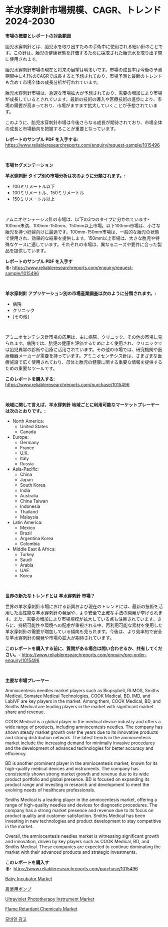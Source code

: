 <p><h1>羊水穿刺針市場規模、CAGR、トレンド2024-2030</h1></p><p><strong>市場の概要とレポートの対象範囲</strong></p>
<p><p>胎児水穿刺針とは、胎児水を取り出すための手術中に使用される細い針のことです。この針は、胎児の健康状態を評価するために採取された胎児水を取り出す際に使用されます。</p><p>胎児水穿刺針市場の現在と将来の展望は明るいです。市場の成長率は今後の予測期間中に4.1%のCAGRで成長すると予想されており、市場予測と最新のトレンドも含めて市場全体の成長分析が行われています。</p><p>胎児水穿刺針市場は、急速な市場拡大が予想されており、需要の増加により市場が成長しているとされています。最新の技術の導入や医療技術の進歩により、市場の需要が高まっており、市場がますます拡大していくことが予想されています。</p><p>このように、胎児水穿刺針市場は今後さらなる成長が期待されており、市場全体の成長と市場動向を把握することが重要となっています。</p></p>
<p><strong>レポートのサンプル PDF を入手する:</strong> <a href="https://www.reliableresearchreports.com/enquiry/request-sample/1015496">https://www.reliableresearchreports.com/enquiry/request-sample/1015496</a></p>
<p>&nbsp;</p>
<p><strong>市場セグメンテーション</strong></p>
<p><strong>羊水穿刺針 タイプ別の市場分析は次のように分類されます。:</strong></p>
<p><ul><li>100ミリメートル以下</li><li>100ミリメートル、150ミリメートル</li><li>150ミリメートル以上</li></ul></p>
<p>&nbsp;</p>
<p><p>アムニオセンテーシス針の市場は、以下の3つのタイプに分かれています- 100mm未満、100mm-150mm、150mm以上市場。以下100mm市場は、小さな胎児を持つ妊婦向けに最適です。100mm-150mm市場は、一般的な胎児の状態で使用され、効果的な結果を提供します。150mm以上市場は、大きな胎児や特殊なケースに適しています。それぞれの市場は、異なるニーズや要件に合った製品を提供しています。</p></p>
<p><strong>レポートのサンプル PDF を入手する:</strong>&nbsp;<a href="https://www.reliableresearchreports.com/enquiry/request-sample/1015496">https://www.reliableresearchreports.com/enquiry/request-sample/1015496</a></p>
<p>&nbsp;</p>
<p><strong> 羊水穿刺針 アプリケーション別の市場産業調査は次のように分類されます。:</strong></p>
<p><ul><li>病院</li><li>クリニック</li><li>[その他]</li></ul></p>
<p>&nbsp;</p>
<p><p>アミニオセンテシス針市場の応用は、主に病院、クリニック、その他の市場に見られます。病院では、胎児の健康を評価するためによく使用され、クリニックでは胎児異常の診断や治療に活用されています。その他の市場では、研究機関や医療機器メーカーが需要を持っています。アミニオセンテシス針は、さまざまな医療施設で広く使用されており、母体と胎児の健康に関する重要な情報を提供するための重要なツールです。</p></p>
<p><strong>このレポートを購入する:</strong>&nbsp; <a href="https://www.reliableresearchreports.com/purchase/1015496">https://www.reliableresearchreports.com/purchase/1015496</a></p>
<p>&nbsp;</p>
<p><strong>地域に関して言えば、羊水穿刺針 地域ごとに利用可能なマーケットプレーヤーは次のとおりです。:</strong></p>
<p><ul>
    <li>
        North America:
        <ul>
            <li>United States</li>
            <li>Canada</li>
        </ul>
    </li>
    <li>
        Europe:
        <ul>
            <li>Germany</li>
            <li>France</li>
            <li>U.K.</li>
            <li>Italy</li>
            <li>Russia</li>
        </ul>
    </li>
    <li>
        Asia-Pacific:
        <ul>
            <li>China</li>
            <li>Japan</li>
            <li>South Korea</li>
            <li>India</li>
            <li>Australia</li>
            <li>China Taiwan</li>
            <li>Indonesia</li>
            <li>Thailand</li>
            <li>Malaysia</li>
        </ul>
    </li>
    <li>
        Latin America:
        <ul>
            <li>Mexico</li>
            <li>Brazil</li>
            <li>Argentina Korea</li>
            <li>Colombia</li>
        </ul>
    </li>
    <li>
        Middle East & Africa:
        <ul>
            <li>Turkey</li>
            <li>Saudi</li>
            <li>Arabia</li>
            <li>UAE</li>
            <li>Korea</li>
        </ul>
    </li>
    </ul></p>
<p>&nbsp;</p>
<p><strong>世界の新たなトレンドとは 羊水穿刺針 市場？</strong></p>
<p><p>世界の羊水穿刺針市場における新興および現在のトレンドには、最新の技術を活用した高性能な羊水穿刺針の発展や、より安全で正確な手法の開発が挙げられます。また、需要の増加により市場規模が拡大している点も注目されています。さらに、持続可能性や環境への配慮が重視される中、再利用可能な素材を使用した羊水穿刺針の需要が増加している傾向も見られます。今後は、より効率的で安全な羊水穿刺針の開発や市場の拡大が期待されています。</p></p>
<p><strong>このレポートを購入する前に、質問がある場合は問い合わせるか、共有してください。</strong>- <a href="https://www.reliableresearchreports.com/enquiry/pre-order-enquiry/1015496">https://www.reliableresearchreports.com/enquiry/pre-order-enquiry/1015496</a></p>
<p>&nbsp;</p>
<p><strong>主要な市場プレーヤー</strong></p>
<p><p>Amniocentesis needles market players such as Biopsybell, RI.MOS, Smiths Medical, Somatex Medical Technologies, COOK Medical, BD, IMD, and LabIVF are key players in the market. Among them, COOK Medical, BD, and Smiths Medical are leading players in the market with significant market share and revenue.</p><p>COOK Medical is a global player in the medical device industry and offers a wide range of products, including amniocentesis needles. The company has shown steady market growth over the years due to its innovative products and strong distribution network. The latest trends in the amniocentesis market include the increasing demand for minimally invasive procedures and the development of advanced technologies for better accuracy and efficiency.</p><p>BD is another prominent player in the amniocentesis market, known for its high-quality medical devices and instruments. The company has consistently shown strong market growth and revenue due to its wide product portfolio and global presence. BD is focused on expanding its product range and investing in research and development to meet the evolving needs of healthcare professionals.</p><p>Smiths Medical is a leading player in the amniocentesis market, offering a range of high-quality needles and devices for diagnostic procedures. The company has a strong market presence and revenue due to its focus on product quality and customer satisfaction. Smiths Medical has been investing in new technologies and product development to stay competitive in the market.</p><p>Overall, the amniocentesis needles market is witnessing significant growth and innovation, driven by key players such as COOK Medical, BD, and Smiths Medical. These companies are expected to continue dominating the market with their advanced products and strategic investments.</p></p>
<p><strong>このレポートを購入する:</strong>&nbsp;&nbsp;<a href="https://www.reliableresearchreports.com/purchase/1015496">https://www.reliableresearchreports.com/purchase/1015496</a></p>
<p><p><a href="https://issuu.com/reportprime-2/docs/baby-incubator-market-size-2030.pptx">Baby Incubator Market</a></p><p><a href="https://github.com/joaejkdzgyljvo6/Market-Research-Report-List-1/blob/main/1023717194275.md">農業用ポンプ</a></p><p><a href="https://issuu.com/reportprime-2/docs/ultraviolet-phototherapy-instrument-market-size-20">Ultraviolet Phototherapy Instrument Market</a></p><p><a href="https://github.com/johnbach50/Market-Research-Report-List-2/blob/main/flame-retardant-chemicals-market.md">Flame Retardant Chemicals Market</a></p><p><a href="https://github.com/vsap75a286l/Market-Research-Report-List-1/blob/main/3394544193999.md">모바일 광고</a></p></p>